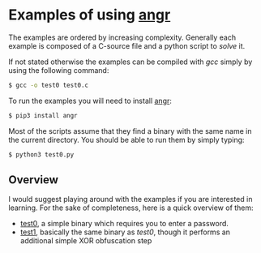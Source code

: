 Examples of using [angr](https://angr.io/)
==========================================

The examples are ordered by increasing complexity. Generally each example is composed of a C-source file and a python script to *solve* it.

If not stated otherwise the examples can be compiled with *gcc* simply by using the following command:
```bash
$ gcc -o test0 test0.c
```

To run the examples you will need to install [angr](https://angr.io/):
```bash
$ pip3 install angr
```

Most of the scripts assume that they find a binary with the same name in the current directory. You should be able to run them by simply typing:
```bash
$ python3 test0.py
```

## Overview

I would suggest playing around with the examples if you are interested in learning.
For the sake of completeness, here is a quick overview of them:

- [test0](test0/test0.c), a simple binary which requires you to enter a password.
- [test1](test1/test1.c), basically the same binary as *test0*, though it performs an additional simple XOR obfuscation step

